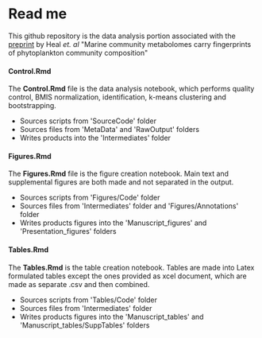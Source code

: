 # Read me

This github repository is the data analysis portion associated with the [preprint](https://www.biorxiv.org/content/10.1101/2020.12.22.424086v1) by Heal *et. al* "Marine community metabolomes carry fingerprints of phytoplankton community composition"


#### **Control.Rmd**
The **Control.Rmd** file is the data analysis notebook, which performs quality control, BMIS normalization, identification, k-means clustering and bootstrapping.

* Sources scripts from 'SourceCode' folder
* Sources files from 'MetaData' and 'RawOutput' folders
* Writes products into the 'Intermediates' folder

#### **Figures.Rmd**
The **Figures.Rmd** file is the figure creation notebook. Main text and supplemental figures are both made and not separated in the output.

* Sources scripts from 'Figures/Code' folder
* Sources files from 'Intermediates' folder and 'Figures/Annotations' folder
* Writes products figures into the 'Manuscript_figures' and 'Presentation_figures' folders

#### **Tables.Rmd**
The **Tables.Rmd** is the table creation notebook. Tables are made into Latex formulated tables except the ones provided as xcel document, which are made as separate .csv and then combined.  

* Sources scripts from 'Tables/Code' folder
* Sources files from 'Intermediates' folder 
* Writes products figures into the 'Manuscript_tables' and 'Manuscript_tables/SuppTables' folders
